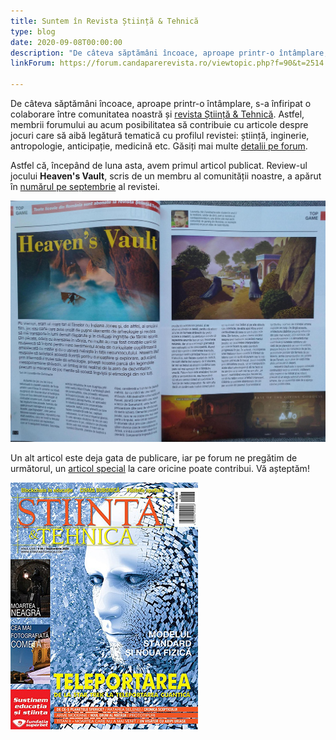 ```yaml
---
title: Suntem în Revista Știință & Tehnică
type: blog
date: 2020-09-08T00:00:00
description: "De câteva săptămâni încoace, aproape printr-o întâmplare, s-a înfiripat o colaborare între comunitatea noastră și revista Știință & Tehnică. Astfel, membrii forumului au acum posibilitatea să contribuie cu articole despre jocuri care să aibă legătură tematică cu profilul revistei: știință, inginerie, antropologie, anticipație, medicină."
linkForum: https://forum.candaparerevista.ro/viewtopic.php?f=90&t=2514

---
```


De câteva săptămâni încoace, aproape printr-o întâmplare, s-a înfiripat o colaborare între comunitatea noastră și [revista Știință & Tehnică](https://stiintasitehnica.com/). Astfel, membrii forumului au acum posibilitatea să contribuie cu articole despre jocuri care să aibă legătură tematică cu profilul revistei: știință, inginerie, antropologie, anticipație, medicină etc. Găsiți mai multe [detalii pe forum](https://forum.candaparerevista.ro/viewtopic.php?f=90&t=2514).

Astfel că, începând de luna asta, avem primul articol publicat. Review-ul jocului **Heaven's Vault**, scris de un membru al comunității noastre, a apărut în [numărul pe septembrie](https://scontent.fotp3-3.fna.fbcdn.net/v/t1.0-9/118722374_3285201961547640_1336186719365648367_n.jpg?_nc_cat=102&_nc_sid=e3f864&_nc_ohc=PYY65tdDTbIAX_ip-vJ&_nc_ht=scontent.fotp3-3.fna&oh=2321d3732f1a00268b612cb4e6ac58c4&oe=5F7D685F) al revistei.

![](images/st-01.jpg)

Un alt articol este deja gata de publicare, iar pe forum ne pregătim de următorul, un [articol special](https://forum.candaparerevista.ro/viewtopic.php?f=90&t=2515) la care oricine poate contribui. Vă așteptăm!

![](images/st-00.jpg)

